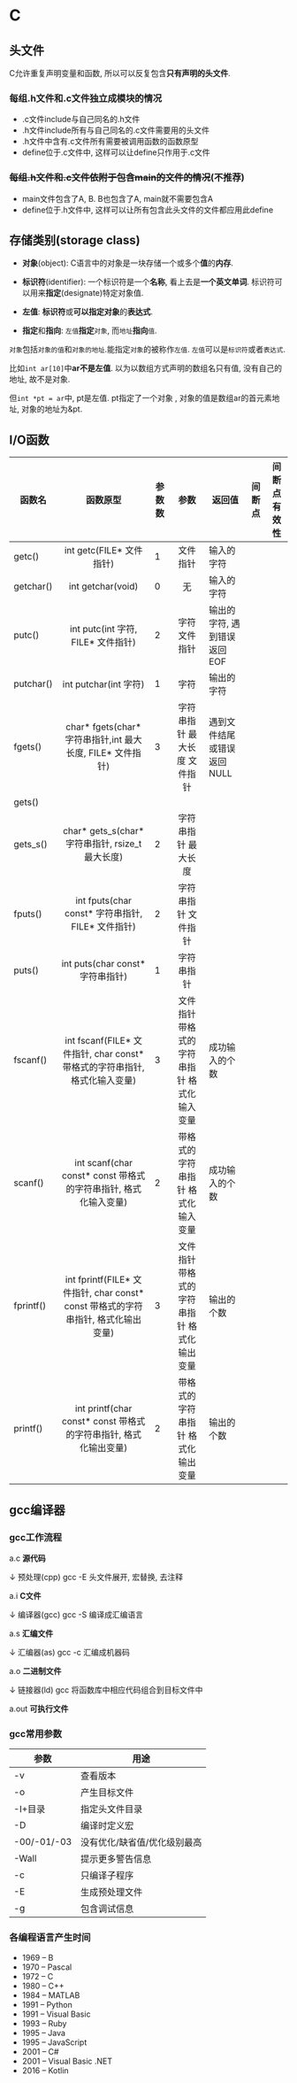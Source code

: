 # C

## 头文件

C允许重复声明变量和函数, 所以可以反复包含**只有声明的头文件**.

### 每组.h文件和.c文件独立成模块的情况

* .c文件include与自己同名的.h文件
* .h文件include所有与自己同名的.c文件需要用的头文件
* .h文件中含有.c文件所有需要被调用函数的函数原型
* define位于.c文件中, 这样可以让define只作用于.c文件

### ~~每组.h文件和.c文件依附于包含main的文件的情况~~(不推荐)

* main文件包含了A, B. B也包含了A, main就不需要包含A
* define位于.h文件中, 这样可以让所有包含此头文件的文件都应用此define



## 存储类别(storage class)

* **对象**(object): C语言中的对象是一块存储一个或多个**值**的**内存**.

* **标识符**(identifier): 一个标识符是一个**名称**, 看上去是**一个英文单词**. 标识符可以用来**指定**(designate)特定对象值.

* **左值**: **标识符**或**可以指定对象**的**表达式**.

* **指定**和**指向**: `左值`**指定**`对象`, 而`地址`**指向**`值`. 

    

`对象`包括`对象的值`和`对象的地址`.能指定`对象`的被称作`左值`. `左值`可以是`标识符`或者`表达式`.

 比如`int ar[10]`中**ar不是左值**. 以为以数组方式声明的数组名只有值, 没有自己的地址, 故不是对象.

但`int *pt = ar`中, pt是左值. pt指定了一个对象 , 对象的值是数组ar的首元素地址, 对象的地址为&pt.



## I/O函数

| 函数名    |                           函数原型                           | 参数数 |                    参数                     | 返回值                      | 间断点 | 间断点有效性 |
| --------- | :----------------------------------------------------------: | ------ | :-----------------------------------------: | --------------------------- | ------ | ------------ |
| getc()    |                  int  getc(FILE* 文件指针)                   | 1      |                  文件指针                   | 输入的字符                  |        |              |
| getchar() |                      int getchar(void)                       | 0      |                     无                      | 输入的字符                  |        |              |
| putc()    |             int putc(int 字符,  FILE* 文件指针)              | 2      |                字符 文件指针                | 输出的字符, 遇到错误返回EOF |        |              |
| putchar() |                    int putchar(int 字符)                     | 1      |                    字符                     | 输出的字符                  |        |              |
| fgets()   | char* fgets(char*  字符串指针,int 最大长度, FILE* 文件指针)  | 3      |        字符串指针 最大长度 文件指针         | 遇到文件结尾或错误返回NULL  |        |              |
| gets()    |                                                              |        |                                             |                             |        |              |
| gets_s()  |      char* gets_s(char*  字符串指针, rsize_t 最大长度)       | 2      |             字符串指针 最大长度             |                             |        |              |
| fputs()   |      int fputs(char const*  字符串指针, FILE* 文件指针)      | 2      |             字符串指针 文件指针             |                             |        |              |
| puts()    |              int puts(char const*  字符串指针)               | 1      |                 字符串指针                  |                             |        |              |
| fscanf()  | int fscanf(FILE*  文件指针, char const* 带格式的字符串指针, 格式化输入变量) | 3      | 文件指针 带格式的字符串指针  格式化输入变量 | 成功输入的个数              |        |              |
| scanf()   | int scanf(char const*  const 带格式的字符串指针, 格式化输入变量) | 2      |      带格式的字符串指针 格式化输入变量      | 成功输入的个数              |        |              |
| fprintf() | int fprintf(FILE*  文件指针, char const* const 带格式的字符串指针, 格式化输出变量) | 3      | 文件指针 带格式的字符串指针  格式化输出变量 | 输出的个数                  |        |              |
| printf()  | int printf(char  const* const 带格式的字符串指针, 格式化输出变量) | 2      |      带格式的字符串指针 格式化输出变量      | 输出的个数                  |        |              |

##  gcc编译器
### gcc工作流程

a.c		**源代码**

  ↓	预处理(cpp)	gcc -E	头文件展开, 宏替换, 去注释

a.i		**C文件**

  ↓	编译器(gcc)	gcc -S	编译成汇编语言

a.s		**汇编文件**

  ↓	汇编器(as)	gcc -c	汇编成机器码

a.o		**二进制文件**

  ↓	链接器(ld)	gcc	将函数库中相应代码组合到目标文件中

a.out	**可执行文件**

### **gcc常用参数**

| 参数        | 用途                         |
| ----------- | ---------------------------- |
| -v          | 查看版本                     |
| -o          | 产生目标文件                 |
| -I+目录     | 指定头文件目录               |
| -D          | 编译时定义宏                 |
| -00/-01/-03 | 没有优化/缺省值/优化级别最高 |
| -Wall       | 提示更多警告信息             |
| -c          | 只编译子程序                 |
| -E          | 生成预处理文件               |
| -g          | 包含调试信息                 |

### 各编程语言产生时间

* 1969 – B
* 1970 – Pascal
* 1972 – C
* 1980 – C++
* 1984 – MATLAB
* 1991 – Python
* 1991 – Visual Basic
* 1993 – Ruby
* 1995 – Java
* 1995 – JavaScript
* 2001 – C#
* 2001 – Visual Basic .NET
* 2016 – Kotlin